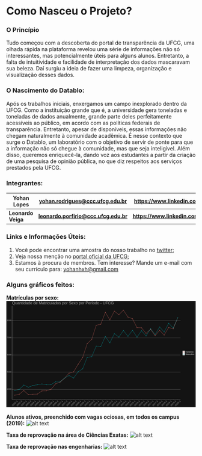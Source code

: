 # Como Nasceu o Projeto?
### O Princípio
Tudo começou com a descoberta do portal de transparência da UFCG, uma olhada rápida na plataforma revelou uma série de informações não só interessantes, mas potencialmente úteis para alguns alunos. Entretanto, a falta de intuitividade e facilidade de interpretação dos dados mascaravam sua beleza. Daí surgiu a ideia de fazer uma limpeza, organização e visualização desses dados. 

### O Nascimento do Datablo:
Após os trabalhos iniciais, enxergamos um campo inexplorado dentro da UFCG. Como a instituição grande que é, a universidade gera toneladas e toneladas de dados anualmente, grande parte deles perfeitamente acessíveis ao público, em acordo com as políticas federais de transparência. Entretanto, apesar de disponíveis, essas informações não chegam naturalmente à comunidade acadêmica. É nesse contexto que surge o Datablo, um laboratório com o objetivo de servir de ponte para que a informação não só chegue à comunidade, mas que seja inteligível. Além disso, queremos enriquecê-la, dando voz aos estudantes a partir da criação de uma pesquisa de opinião pública, no que diz respeitos aos serviços prestados pela UFCG.

### Integrantes:
**Yohan Lopes** | **yohan.rodrigues@ccc.ufcg.edu.br** | **https://www.linkedin.com/in/yoyolops/**
--- | --- | ---
**Leonardo Veiga** | **leonardo.porfirio@ccc.ufcg.edu.br** | **https://www.linkedin.com/in/leleoveiga/**

### Links e Informações Úteis:
1. Você pode encontrar uma amostra do nosso trabalho no [twitter](https://twitter.com/datablo);
2. Veja nossa menção no [portal oficial da UFCG](https://portal.ufcg.edu.br/ultimas-noticias/2127-projeto-de-alunos-da-ufcg-converte-informacoes-da-instituicao-em-dados-estatisticos.html);
3. Estamos à procura de membros. Tem interesse? Mande um e-mail com seu currículo para: yohanhxh@gmail.com

### Alguns gráficos feitos:

**Matrículas por sexo:**
![alt text](./Plots/sexo/MatriculasPorSexo.png)

**Alunos ativos, preenchido com vagas ociosas, em todos os campus (2019):**
![alt text](https://i.imgur.com/IYnJ7mK.png)

**Taxa de reprovação na área de Ciências Exatas:**
![alt text](https://pbs.twimg.com/media/Ecq5AZuWkAQjNN9?format=png&name=large)

**Taxa de reprovação nas engenharias:**
![alt text](https://pbs.twimg.com/media/Ecirb4EXkAAiNvz?format=png&name=large)
